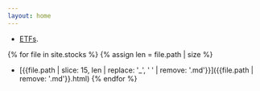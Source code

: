 ```yaml
---
layout: home
---
```


* [ETFs](etfs.md).

{% for file in site.stocks %}
{% assign len = file.path | size %}
* [{{file.path | slice: 15, len | replace: '_', ' ' | remove: '.md'}}]({{file.path | remove: '.md'}}.html)
{% endfor %}
